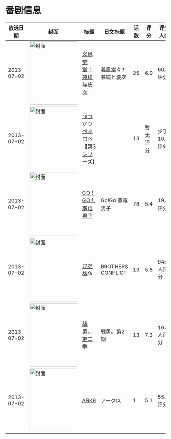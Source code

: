 # 番剧信息

|放送日期|封面|标题|日文标题|话数|评分|评分人数|
|---|---|---|---|---|---|---|
|2013-07-02|<img src="https://lain.bgm.tv/pic/cover/c/5f/04/74640_EFauF.jpg" alt="封面" style="width:150px;height:200px;object-fit:cover;">|[义风堂堂！兼续与庆次](https://bangumi.tv/subject/74640)|義風堂々!! 兼続と慶次|25|6.0|60人评分|
|2013-07-02|<img src="https://lain.bgm.tv/pic/cover/c/0f/c1/309236_x2LvV.jpg" alt="封面" style="width:150px;height:200px;object-fit:cover;">|[うっかりペネロペ 【第3シリーズ】](https://bangumi.tv/subject/309236)||13|暂无评分|少于10人评分|
|2013-07-02|<img src="https://lain.bgm.tv/pic/cover/c/ab/87/78032_I6uQq.jpg" alt="封面" style="width:150px;height:200px;object-fit:cover;">|[GO！GO！家电男子](https://bangumi.tv/subject/78032)|Go!Go!家電男子|78|5.4|19人评分|
|2013-07-02|<img src="https://lain.bgm.tv/pic/cover/c/df/5a/68730_7HML2.jpg" alt="封面" style="width:150px;height:200px;object-fit:cover;">|[兄弟战争](https://bangumi.tv/subject/68730)|BROTHERS CONFLICT|13|5.8|948人评分|
|2013-07-02|<img src="https://lain.bgm.tv/pic/cover/c/a6/00/69165_818aa.jpg" alt="封面" style="width:150px;height:200px;object-fit:cover;">|[战勇。第二季](https://bangumi.tv/subject/69165)|戦勇。第2期|13|7.3|1670人评分|
|2013-07-02|<img src="https://lain.bgm.tv/pic/cover/c/bf/d5/77608_0JHwl.jpg" alt="封面" style="width:150px;height:200px;object-fit:cover;">|[ARK9](https://bangumi.tv/subject/77608)|アークⅨ|1|5.1|55人评分|
